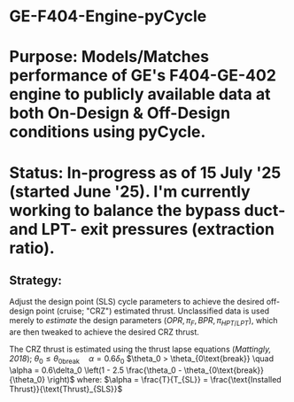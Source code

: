 # GE-F404-Engine-pyCycle
# Purpose: Models/Matches performance of GE's F404-GE-402 engine to publicly available data at both On-Design & Off-Design conditions using pyCycle.

# Status: In-progress as of 15 July '25 (started June '25). I'm currently working to balance the bypass duct- and LPT- exit pressures (extraction ratio).

## Strategy:
Adjust the design point (SLS) cycle parameters to achieve the desired off-design point (cruise; "CRZ") estimated thrust. Unclassified data is used merely to _estimate_ the design parameters $(OPR, \pi_F, BPR, \pi_{HPT/LPT})$, which are then tweaked to achieve the desired CRZ thrust.

The CRZ thrust is estimated using the thrust lapse equations (_Mattingly, 2018_);
$\theta_0 \leq \theta_{0\text{break}} \quad \alpha = 0.6\delta_0$
$\theta_0 > \theta_{0\text{break}} \quad \alpha = 0.6\delta_0 \left(1 - 2.5 \frac{\theta_0 - \theta_{0\text{break}}{\theta_0} \right)$
where:
$\alpha = \frac{T}{T_{SL}} = \frac{\text{Installed Thrust}}{\text{Thrust}_{SLS}}$
